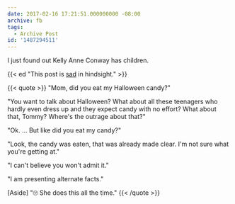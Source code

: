 ```yaml
---
date: 2017-02-16 17:21:51.000000000 -08:00
archive: fb
tags: 
  - Archive Post
id: '1487294511'
---
```


I just found out Kelly Anne Conway has children. 

{{< ed "This post is [sad]([Link](https://news.yahoo.com/kellyanne-conway-daughter-accuses-her-141443476.html)) in hindsight." >}}

{{< quote >}}
"Mom, did you eat my Halloween candy?"

"You want to talk about Halloween? What about all these teenagers who hardly even dress up and they expect candy with no effort? What about that, Tommy? Where's the outrage about that?"

"Ok. ... But like did you eat my candy?"

"Look, the candy was eaten, that was already made clear. I'm not sure what you're getting at."

"I can't believe you won't admit it."

"I am presenting alternate facts."

[Aside] "🙄 She does this all the time."
{{< /quote >}}